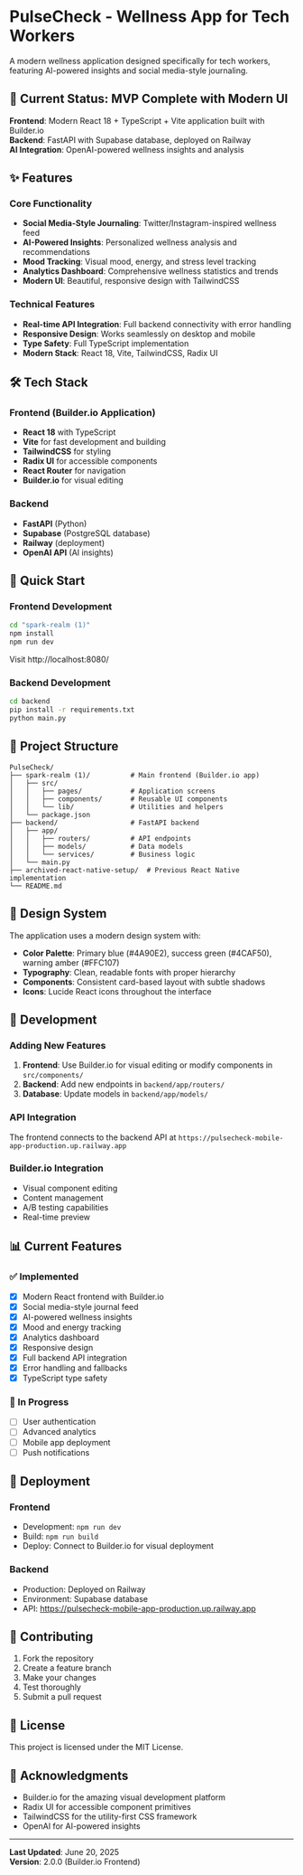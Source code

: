# PulseCheck - Wellness App for Tech Workers

A modern wellness application designed specifically for tech workers, featuring AI-powered insights and social media-style journaling.

## 🚀 Current Status: MVP Complete with Modern UI

**Frontend**: Modern React 18 + TypeScript + Vite application built with Builder.io  
**Backend**: FastAPI with Supabase database, deployed on Railway  
**AI Integration**: OpenAI-powered wellness insights and analysis  

## ✨ Features

### Core Functionality
- **Social Media-Style Journaling**: Twitter/Instagram-inspired wellness feed
- **AI-Powered Insights**: Personalized wellness analysis and recommendations
- **Mood Tracking**: Visual mood, energy, and stress level tracking
- **Analytics Dashboard**: Comprehensive wellness statistics and trends
- **Modern UI**: Beautiful, responsive design with TailwindCSS

### Technical Features
- **Real-time API Integration**: Full backend connectivity with error handling
- **Responsive Design**: Works seamlessly on desktop and mobile
- **Type Safety**: Full TypeScript implementation
- **Modern Stack**: React 18, Vite, TailwindCSS, Radix UI

## 🛠️ Tech Stack

### Frontend (Builder.io Application)
- **React 18** with TypeScript
- **Vite** for fast development and building
- **TailwindCSS** for styling
- **Radix UI** for accessible components
- **React Router** for navigation
- **Builder.io** for visual editing

### Backend
- **FastAPI** (Python)
- **Supabase** (PostgreSQL database)
- **Railway** (deployment)
- **OpenAI API** (AI insights)

## 🚀 Quick Start

### Frontend Development
```bash
cd "spark-realm (1)"
npm install
npm run dev
```
Visit http://localhost:8080/

### Backend Development
```bash
cd backend
pip install -r requirements.txt
python main.py
```

## 📁 Project Structure

```
PulseCheck/
├── spark-realm (1)/          # Main frontend (Builder.io app)
│   ├── src/
│   │   ├── pages/            # Application screens
│   │   ├── components/       # Reusable UI components
│   │   └── lib/              # Utilities and helpers
│   └── package.json
├── backend/                  # FastAPI backend
│   ├── app/
│   │   ├── routers/          # API endpoints
│   │   ├── models/           # Data models
│   │   └── services/         # Business logic
│   └── main.py
├── archived-react-native-setup/  # Previous React Native implementation
└── README.md
```

## 🎨 Design System

The application uses a modern design system with:
- **Color Palette**: Primary blue (#4A90E2), success green (#4CAF50), warning amber (#FFC107)
- **Typography**: Clean, readable fonts with proper hierarchy
- **Components**: Consistent card-based layout with subtle shadows
- **Icons**: Lucide React icons throughout the interface

## 🔧 Development

### Adding New Features
1. **Frontend**: Use Builder.io for visual editing or modify components in `src/components/`
2. **Backend**: Add new endpoints in `backend/app/routers/`
3. **Database**: Update models in `backend/app/models/`

### API Integration
The frontend connects to the backend API at `https://pulsecheck-mobile-app-production.up.railway.app`

### Builder.io Integration
- Visual component editing
- Content management
- A/B testing capabilities
- Real-time preview

## 📊 Current Features

### ✅ Implemented
- [x] Modern React frontend with Builder.io
- [x] Social media-style journal feed
- [x] AI-powered wellness insights
- [x] Mood and energy tracking
- [x] Analytics dashboard
- [x] Responsive design
- [x] Full backend API integration
- [x] Error handling and fallbacks
- [x] TypeScript type safety

### 🚧 In Progress
- [ ] User authentication
- [ ] Advanced analytics
- [ ] Mobile app deployment
- [ ] Push notifications

## 🚀 Deployment

### Frontend
- Development: `npm run dev`
- Build: `npm run build`
- Deploy: Connect to Builder.io for visual deployment

### Backend
- Production: Deployed on Railway
- Environment: Supabase database
- API: https://pulsecheck-mobile-app-production.up.railway.app

## 🤝 Contributing

1. Fork the repository
2. Create a feature branch
3. Make your changes
4. Test thoroughly
5. Submit a pull request

## 📝 License

This project is licensed under the MIT License.

## 🙏 Acknowledgments

- Builder.io for the amazing visual development platform
- Radix UI for accessible component primitives
- TailwindCSS for the utility-first CSS framework
- OpenAI for AI-powered insights

---

**Last Updated**: June 20, 2025  
**Version**: 2.0.0 (Builder.io Frontend) 